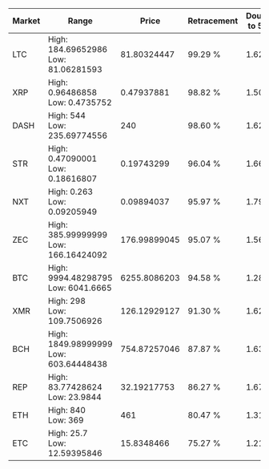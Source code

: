 | Market | Range | Price| Retracement | Doubles to 50% |
| --- | --- | --- | --- | --- |
| LTC | High: 184.69652986<br />Low: 81.06281593 | 81.80324447 | 99.29 % | 1.62 |
| XRP | High: 0.96486858<br />Low: 0.4735752 | 0.47937881 | 98.82 % | 1.50 |
| DASH | High: 544<br />Low: 235.69774556 | 240 | 98.60 % | 1.62 |
| STR | High: 0.47090001<br />Low: 0.18616807 | 0.19743299 | 96.04 % | 1.66 |
| NXT | High: 0.263<br />Low: 0.09205949 | 0.09894037 | 95.97 % | 1.79 |
| ZEC | High: 385.99999999<br />Low: 166.16424092 | 176.99899045 | 95.07 % | 1.56 |
| BTC | High: 9994.48298795<br />Low: 6041.6665 | 6255.8086203 | 94.58 % | 1.28 |
| XMR | High: 298<br />Low: 109.7506926 | 126.12929127 | 91.30 % | 1.62 |
| BCH | High: 1849.98999999<br />Low: 603.64448438 | 754.87257046 | 87.87 % | 1.63 |
| REP | High: 83.77428624<br />Low: 23.9844 | 32.19217753 | 86.27 % | 1.67 |
| ETH | High: 840<br />Low: 369 | 461 | 80.47 % | 1.31 |
| ETC | High: 25.7<br />Low: 12.59395846 | 15.8348466 | 75.27 % | 1.21 |
